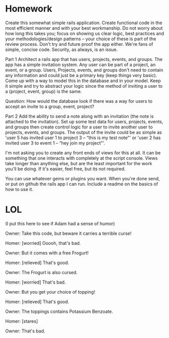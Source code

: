 Homework
======

Create this somewhat simple rails application.  Create functional code in the most efficient manner and with your best workmanship. Do not worry about how long this takes you; focus on showing us clear logic, best practices and your
methodologies/design patterns – your choice of these is part of the review process. Don't try and future proof the app either.  We're fans of simple, concise code.  Security, as always, is an issue.

Part 1
Architect a rails app that has users, projects, events, and groups. The app has a simple invitation system. Any user can be part of a project, an event, or a group. Users, Projects, events, and groups don't need to contain any information and could just be a primary key (keep things very basic). Come up with a way to model this in the database and in your model. Keep it simple and try to abstract your logic since the method of inviting a user to a (project, event, group) is the same. 

Question: How would the database look if there was a way for users to accept an invite to a group, event, project?

Part 2
Add the ability to send a note along with an invitation (the note is attached to the invitation). Set up some test data for users, projects, events, and groups then create control logic for a user to invite another user to projects, events, and groups. The output of the invite could be as simple as 'user 5 has invited user 1 to project 3 – “this is my test note”' or 'user 2 has invited user 3 to event 1 – “hey join my project”'.

I'm not asking you to create any front ends of views for this at all.  It can be something that one interacts with completely at the script console.   Views take longer than anything else, but are the least important for the work you'll be doing.    If it's easier, feel free, but its not required.

You can use whatever gems or plugins you want.  When you're done send, or put on github the rails app I can run.   Include a readme on the basics of how to use it.


LOL
======
(I put this here to see if Adam had a sense of humor)

Owner: Take this code, but beware it carries a terrible curse!

Homer: [worried] Ooooh, that's bad.

Owner: But it comes with a free Frogurt!

Homer: [relieved] That's good.

Owner: The Frogurt is also cursed.

Homer: [worried] That's bad.

Owner: But you get your choice of topping!

Homer: [relieved] That's good.

Owner: The toppings contains Potassium Benzoate.

Homer: [stares]

Owner: That's bad.
